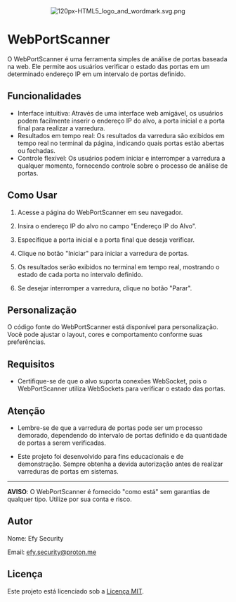 <div align="center">
  <img src="https://upload.wikimedia.org/wikipedia/commons/thumb/6/61/HTML5_logo_and_wordmark.svg/120px-HTML5_logo_and_wordmark.svg.png" alt="120px-HTML5_logo_and_wordmark.svg.png">
</div>

# WebPortScanner

O WebPortScanner é uma ferramenta simples de análise de portas baseada na web. Ele permite aos usuários verificar o estado das portas em um determinado endereço IP em um intervalo de portas definido.

## Funcionalidades

- Interface intuitiva: Através de uma interface web amigável, os usuários podem facilmente inserir o endereço IP do alvo, a porta inicial e a porta final para realizar a varredura.
- Resultados em tempo real: Os resultados da varredura são exibidos em tempo real no terminal da página, indicando quais portas estão abertas ou fechadas.
- Controle flexível: Os usuários podem iniciar e interromper a varredura a qualquer momento, fornecendo controle sobre o processo de análise de portas.

## Como Usar

1. Acesse a página do WebPortScanner em seu navegador.

2. Insira o endereço IP do alvo no campo "Endereço IP do Alvo".

3. Especifique a porta inicial e a porta final que deseja verificar.

4. Clique no botão "Iniciar" para iniciar a varredura de portas.

5. Os resultados serão exibidos no terminal em tempo real, mostrando o estado de cada porta no intervalo definido.

6. Se desejar interromper a varredura, clique no botão "Parar".

## Personalização

O código fonte do WebPortScanner está disponível para personalização. Você pode ajustar o layout, cores e comportamento conforme suas preferências.

## Requisitos

- Certifique-se de que o alvo suporta conexões WebSocket, pois o WebPortScanner utiliza WebSockets para verificar o estado das portas.

## Atenção

- Lembre-se de que a varredura de portas pode ser um processo demorado, dependendo do intervalo de portas definido e da quantidade de portas a serem verificadas.

- Este projeto foi desenvolvido para fins educacionais e de demonstração. Sempre obtenha a devida autorização antes de realizar varreduras de portas em sistemas.

---

**AVISO**: O WebPortScanner é fornecido "como está" sem garantias de qualquer tipo. Utilize por sua conta e risco.

## Autor

Nome: Efy Security

Email: efy.security@proton.me

## Licença

Este projeto está licenciado sob a [Licença MIT](LICENSE).
